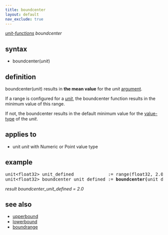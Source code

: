 ```yaml
---
title: boundcenter
layout: default
nav_exclude: true
---
```

*[unit-functions](unit-functions) boundcenter*

## syntax

- boundcenter(*unit*)

## definition

boundcenter(*unit*) results in **the mean value** for the *unit* [argument](argument).

If a range is configured for a *[unit](unit)*, the boundcenter function results in the minimum value of this range.

If not, the boundcenter results in the default minimum value for the [value-type](value-type) of the *unit*.

## applies to

- unit *unit* with Numeric or Point value type

## example

<pre>
unit&lt;float32&gt; unit_defined             := range(float32, 2.0, 7.5);
unit&lt;float32&gt; boundcenter_unit_defined := <B>boundcenter(</B>unit_defined<B>)</B>;
</pre>

*result boundcenter_unit_defined = 2.0*

## see also

- [upperbound](upperbound)
- [lowerbound](lowerbound)
- [boundrange](boundrange)